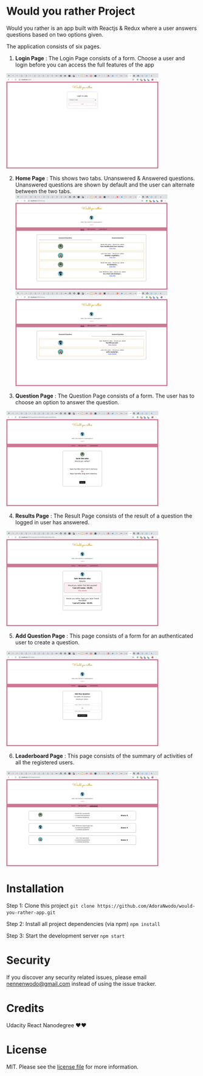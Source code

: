 # Would you rather Project

Would you rather is an app built with Reactjs & Redux where a user answers questions based on two options given. 

The application consists of six pages.
  1. **Login Page** : The Login Page consists of a form. Choose a user and login before you can access the full features of the app
  <img src="https://github.com/AdoraNwodo/would-you-rather-app/blob/master/login.png" height="250"/>

  2. **Home Page** : This shows two tabs. Unanswered & Answered questions. Unanswered questions are shown by default and the user can alternate between the two tabs.
   <img src="https://github.com/AdoraNwodo/would-you-rather-app/blob/master/home-unanswered.png" height="250"/>   <img src="https://github.com/AdoraNwodo/would-you-rather-app/blob/master/home-answered.png" height="250"/>
   
  3. **Question Page** : The Question Page consists of a form. The user has to choose an option to answer the question.
  <img src="https://github.com/AdoraNwodo/would-you-rather-app/blob/master/question.png" height="250"/>
  
  4. **Results Page** : The Result Page consists of the result of a question the logged in user has answered.
  <img src="https://github.com/AdoraNwodo/would-you-rather-app/blob/master/results.png" height="250"/>
  
  5. **Add Question Page** : This page consists of a form for an authenticated user to create a question.
  <img src="https://github.com/AdoraNwodo/would-you-rather-app/blob/master/add.png" height="250"/>
  
  6. **Leaderboard Page** : This page consists of the summary of activities of all the registered users.
  <img src="https://github.com/AdoraNwodo/would-you-rather-app/blob/master/leaderboard.png" height="250"/>
   
 
 
  
  
  # Installation
  
 Step 1: Clone this project
  ```git clone https://github.com/AdoraNwodo/would-you-rather-app.git```
  
 Step 2: Install all project dependencies (via npm)
 ```npm install```
 
 Step 3: Start the development server 
 ```npm start```
 

 
 
 # Security

If you discover any security related issues, please email nennenwodo@gmail.com instead of using the issue tracker.
 
 
 
 
  # Credits

Udacity React Nanodegree ❤️❤️



 
 # License

MIT. Please see the [license file](LICENSE) for more information.
